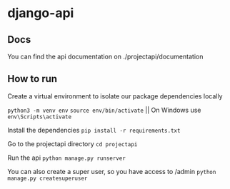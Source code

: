 # django-api

## Docs
You can find the api documentation on ./projectapi/documentation

## How to run

Create a virtual environment to isolate our package dependencies locally

`python3 -m venv env`
`source env/bin/activate` || On Windows use `env\Scripts\activate`

Install the dependencies
`pip install -r requirements.txt`

Go to the projectapi directory
`cd projectapi`

Run the api
`python manage.py runserver`

You can also create a super user, so you have access to /admin
`python manage.py createsuperuser`